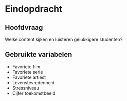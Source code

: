 # Eindopdracht

## Hoofdvraag

Welke content kijken en luisteren gelukkigere studenten?

## Gebruikte variabelen

* Favoriete film
* Favoriete serie
* Favoriete artiest
* Levenstevredenheid
* Stressniveau
* Cijfer toekomstbeeld
